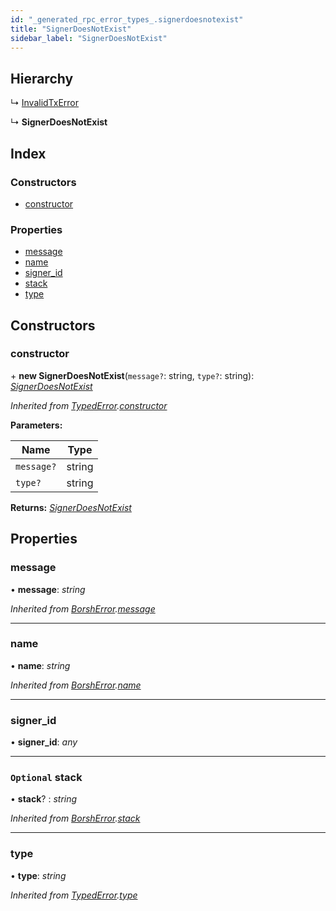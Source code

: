 ```yaml
---
id: "_generated_rpc_error_types_.signerdoesnotexist"
title: "SignerDoesNotExist"
sidebar_label: "SignerDoesNotExist"
---
```


## Hierarchy

  ↳ [InvalidTxError](_generated_rpc_error_types_.invalidtxerror.md)

  ↳ **SignerDoesNotExist**

## Index

### Constructors

* [constructor](_generated_rpc_error_types_.signerdoesnotexist.md#constructor)

### Properties

* [message](_generated_rpc_error_types_.signerdoesnotexist.md#message)
* [name](_generated_rpc_error_types_.signerdoesnotexist.md#name)
* [signer_id](_generated_rpc_error_types_.signerdoesnotexist.md#signer_id)
* [stack](_generated_rpc_error_types_.signerdoesnotexist.md#optional-stack)
* [type](_generated_rpc_error_types_.signerdoesnotexist.md#type)

## Constructors

###  constructor

\+ **new SignerDoesNotExist**(`message?`: string, `type?`: string): *[SignerDoesNotExist](_generated_rpc_error_types_.signerdoesnotexist.md)*

*Inherited from [TypedError](_utils_errors_.typederror.md).[constructor](_utils_errors_.typederror.md#constructor)*

**Parameters:**

Name | Type |
------ | ------ |
`message?` | string |
`type?` | string |

**Returns:** *[SignerDoesNotExist](_generated_rpc_error_types_.signerdoesnotexist.md)*

## Properties

###  message

• **message**: *string*

*Inherited from [BorshError](_utils_serialize_.borsherror.md).[message](_utils_serialize_.borsherror.md#message)*

___

###  name

• **name**: *string*

*Inherited from [BorshError](_utils_serialize_.borsherror.md).[name](_utils_serialize_.borsherror.md#name)*

___

###  signer_id

• **signer_id**: *any*

___

### `Optional` stack

• **stack**? : *string*

*Inherited from [BorshError](_utils_serialize_.borsherror.md).[stack](_utils_serialize_.borsherror.md#optional-stack)*

___

###  type

• **type**: *string*

*Inherited from [TypedError](_utils_errors_.typederror.md).[type](_utils_errors_.typederror.md#type)*
